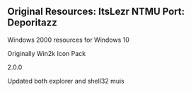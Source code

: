Original Resources: ItsLezr
NTMU Port: Deporitazz
-----------------------
Windows 2000 resources for Windows 10

Originally Win2k Icon Pack

2.0.0

Updated both explorer and shell32 muis
